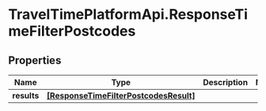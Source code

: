 # TravelTimePlatformApi.ResponseTimeFilterPostcodes

## Properties

Name | Type | Description | Notes
------------ | ------------- | ------------- | -------------
**results** | [**[ResponseTimeFilterPostcodesResult]**](ResponseTimeFilterPostcodesResult.md) |  | 


